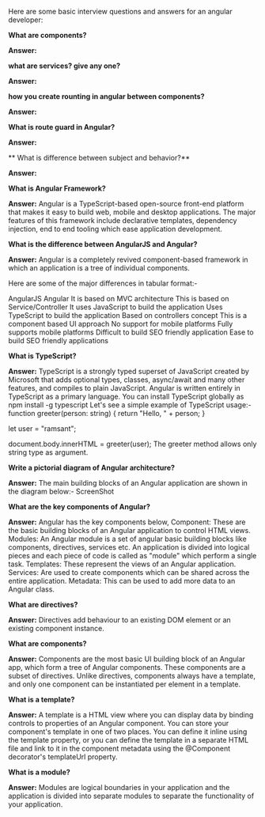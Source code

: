Here are some basic interview questions and answers for an angular developer:

**What are components?**

**Answer:**

**what are services? give any one?**

**Answer:**

**how you create rounting in angular between components?**

**Answer:**

**What is route guard in Angular?**

**Answer:**

** What is difference between subject and behavior?**

**Answer:**

**What is Angular Framework?**

**Answer:** 
Angular is a TypeScript-based open-source front-end platform that makes it easy to build web, mobile and desktop applications. The major features of this framework include declarative templates, dependency injection, end to end tooling which ease application development.


**What is the difference between AngularJS and Angular?**

**Answer:** 
Angular is a completely revived component-based framework in which an application is a tree of individual components.

Here are some of the major differences in tabular format:- 

AngularJS	                                                    Angular
It is based on MVC architecture	                            This is based on Service/Controller
It uses JavaScript to build the application	Uses            TypeScript to build the application
Based on controllers concept	                            This is a component based UI approach
No support for mobile platforms	                            Fully supports mobile platforms
Difficult to build SEO friendly application	                Ease to build SEO friendly applications


**What is TypeScript?**

**Answer:**
TypeScript is a strongly typed superset of JavaScript created by Microsoft that adds optional types, classes, async/await and many other features, and compiles to plain JavaScript. Angular is written entirely in TypeScript as a primary language. You can install TypeScript globally as
npm install -g typescript
Let's see a simple example of TypeScript usage:-
function greeter(person: string) {
    return "Hello, " + person;
}

let user = "ramsant";

document.body.innerHTML = greeter(user);
The greeter method allows only string type as argument.

**Write a pictorial diagram of Angular architecture?**

**Answer:** 
The main building blocks of an Angular application are shown in the diagram below:- ScreenShot


**What are the key components of Angular?**

**Answer:**
Angular has the key components below,
Component: These are the basic building blocks of an Angular application to control HTML views.
Modules: An Angular module is a set of angular basic building blocks like components, directives, services etc. An application is divided into logical pieces and each piece of code is called as "module" which perform a single task.
Templates: These represent the views of an Angular application.
Services: Are used to create components which can be shared across the entire application.
Metadata: This can be used to add more data to an Angular class.


**What are directives?**

**Answer:** 
Directives add behaviour to an existing DOM element or an existing component instance.

**What are components?**

**Answer:** 
Components are the most basic UI building block of an Angular app, which form a tree of Angular components. These components are a subset of directives. Unlike directives, components always have a template, and only one component can be instantiated per element in a template. 

**What is a template?**

**Answer:**
 A template is a HTML view where you can display data by binding controls to properties of an Angular component. You can store your component's template in one of two places. You can define it inline using the template property, or you can define the template in a separate HTML file and link to it in the component metadata using the @Component decorator's templateUrl property.

**What is a module?**

**Answer:** 
Modules are logical boundaries in your application and the application is divided into separate modules to separate the functionality of your application. 